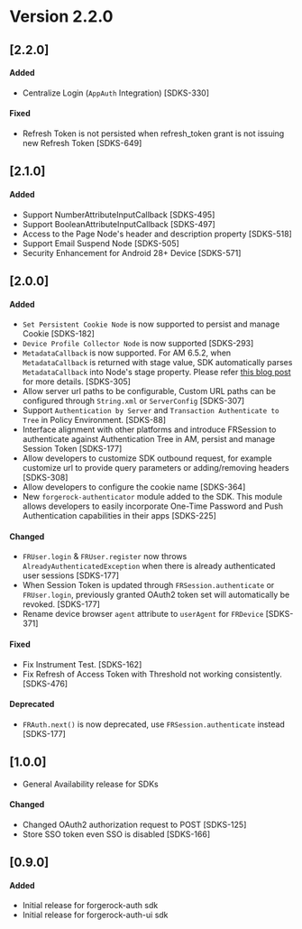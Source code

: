 # Version 2.2.0

## [2.2.0]
#### Added
- Centralize Login (`AppAuth` Integration) [SDKS-330]

#### Fixed
- Refresh Token is not persisted when refresh_token grant is not issuing new Refresh Token [SDKS-649]

## [2.1.0]

#### Added
- Support NumberAttributeInputCallback [SDKS-495]
- Support BooleanAttributeInputCallback [SDKS-497]
- Access to the Page Node's header and description property [SDKS-518]
- Support Email Suspend Node [SDKS-505]
- Security Enhancement for Android 28+ Device [SDKS-571]

## [2.0.0]

#### Added
- `Set Persistent Cookie Node` is now supported to persist and manage Cookie [SDKS-182]
- `Device Profile Collector Node` is now supported [SDKS-293]
- `MetadataCallback` is now supported. For AM 6.5.2, when `MetadataCallback` is returned with stage value, SDK automatically parses `MetadataCallback` into Node's stage property. Please refer [this blog post](https://forum.forgerock.com/2020/02/using-an-authentication-tree-stage-to-build-a-custom-ui-with-the-forgerock-javascript-sdk/) for more details. [SDKS-305]
- Allow server url paths to be configurable, Custom URL paths can be configured through `String.xml` or `ServerConfig` [SDKS-307]
- Support `Authentication by Server` and `Transaction Authenticate to Tree` in Policy Environment. [SDKS-88]
- Interface alignment with other platforms and introduce FRSession to authenticate against Authentication Tree in AM, persist and manage Session Token [SDKS-177]
- Allow developers to customize SDK outbound request, for example customize url to provide query parameters or adding/removing headers [SDKS-308]
- Allow developers to configure the cookie name [SDKS-364]
- New `forgerock-authenticator` module added to the SDK. This module allows developers to easily incorporate One-Time Password and Push Authentication capabilities in their apps [SDKS-225] 

#### Changed
- `FRUser.login` & `FRUser.register` now throws `AlreadyAuthenticatedException` when there is already authenticated user sessions [SDKS-177] 
- When Session Token is updated through `FRSession.authenticate` or `FRUser.login`, previously granted OAuth2 token set will automatically be revoked. [SDKS-177]
- Rename device browser `agent` attribute to `userAgent` for `FRDevice` [SDKS-371]

#### Fixed
- Fix Instrument Test. [SDKS-162]
- Fix Refresh of Access Token with Threshold not working consistently. [SDKS-476]

#### Deprecated
- `FRAuth.next()` is now deprecated, use `FRSession.authenticate` instead [SDKS-177] 

## [1.0.0]
- General Availability release for SDKs

#### Changed
- Changed OAuth2 authorization request to POST [SDKS-125]
- Store SSO token even SSO is disabled [SDKS-166]

## [0.9.0]

#### Added
- Initial release for forgerock-auth sdk
- Initial release for forgerock-auth-ui sdk
